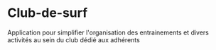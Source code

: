 # Club-de-surf

Application pour simplifier l'organisation des entrainements et divers activités  au sein du club dédié aux adhérents
